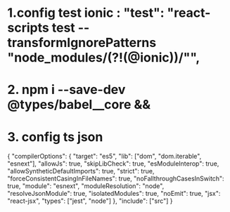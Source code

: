 # 1.config test ionic : "test": "react-scripts test --transformIgnorePatterns \"node_modules/(?!(@ionic))/\"",
# 2. npm i --save-dev @types/babel__core  && 
# 3. config ts json 
{
  "compilerOptions": {
    "target": "es5",
    "lib": ["dom", "dom.iterable", "esnext"],
    "allowJs": true,
    "skipLibCheck": true,
    "esModuleInterop": true,
    "allowSyntheticDefaultImports": true,
    "strict": true,
    "forceConsistentCasingInFileNames": true,
    "noFallthroughCasesInSwitch": true,
    "module": "esnext",
    "moduleResolution": "node",
    "resolveJsonModule": true,
    "isolatedModules": true,
    "noEmit": true,
    "jsx": "react-jsx",
    "types": ["jest", "node"]
  },
  "include": ["src"]
}

